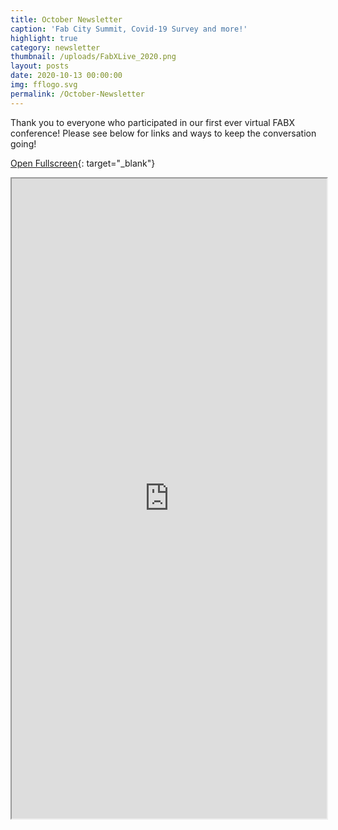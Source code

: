 ```yaml
---
title: October Newsletter
caption: 'Fab City Summit, Covid-19 Survey and more!'
highlight: true
category: newsletter
thumbnail: /uploads/FabXLive_2020.png
layout: posts
date: 2020-10-13 00:00:00
img: fflogo.svg
permalink: /October-Newsletter
---
```


Thank you to everyone who participated in our first ever virtual FABX conference! Please see below for links and ways to keep the conversation going\!

[Open Fullscreen](https://mailchi.mp/fabfoundation.org/the-fab-foundation-october-newsletter-is-here-4512376){: target="_blank"}

<iframe src="https://mailchi.mp/fabfoundation.org/the-fab-foundation-october-newsletter-is-here-4512376" style="max-width: 1024px; width: 100%; margin: 0 auto; height: 1024px"></iframe>